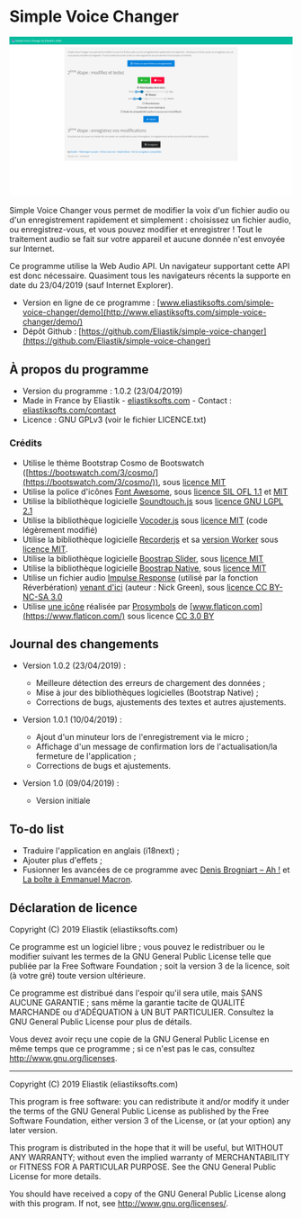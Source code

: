 ﻿# Simple Voice Changer

<img src="https://raw.githubusercontent.com/Eliastik/simple-voice-changer/master/screenshot.png" width="640" alt="Screenshot" />

Simple Voice Changer vous permet de modifier la voix d'un fichier audio ou d'un enregistrement rapidement et simplement : choisissez un fichier audio, ou enregistrez-vous, et vous pouvez modifier et enregistrer ! Tout le traitement audio se fait sur votre appareil et aucune donnée n'est envoyée sur Internet.

Ce programme utilise la Web Audio API. Un navigateur supportant cette API est donc nécessaire. Quasiment tous les navigateurs récents la supporte en date du 23/04/2019 (sauf Internet Explorer).

* Version en ligne de ce programme : [www.eliastiksofts.com/simple-voice-changer/demo](http://www.eliastiksofts.com/simple-voice-changer/demo/)
* Dépôt Github : [https://github.com/Eliastik/simple-voice-changer](https://github.com/Eliastik/simple-voice-changer)

## À propos du programme

* Version du programme : 1.0.2 (23/04/2019)
* Made in France by Eliastik - [eliastiksofts.com](http://eliastiksofts.com) - Contact : [eliastiksofts.com/contact](http://eliastiksofts.com/contact)
* Licence : GNU GPLv3 (voir le fichier LICENCE.txt)

### Crédits

* Utilise le thème Bootstrap Cosmo de Bootswatch ([https://bootswatch.com/3/cosmo/](https://bootswatch.com/3/cosmo/)), sous [licence MIT](https://tldrlegal.com/license/mit-license)
* Utilise la police d'icônes [Font Awesome](https://fontawesome.com/v4.7.0/), sous [licence SIL OFL 1.1](https://tldrlegal.com/license/open-font-license-(ofl)-explained) et [MIT](https://tldrlegal.com/license/mit-license)
* Utilise la bibliothèque logicielle [Soundtouch.js](https://github.com/ZVK/stretcher/blob/master/soundtouch.js) sous [licence GNU LGPL 2.1](https://www.gnu.org/licenses/old-licenses/lgpl-2.1.fr.html)
* Utilise la bibliothèque logicielle [Vocoder.js](https://github.com/jergason/Vocoder) sous [licence MIT](https://github.com/jergason/Vocoder/blob/master/LICENSE.txt) (code légèrement modifié)
* Utilise la bibliothèque logicielle [Recorderjs](https://github.com/mattdiamond/Recorderjs) et sa [version Worker](https://github.com/mattdiamond/Recorderjs/blob/ac0eb8a7c2601fc4ec1cbd1b1ee49f45a6c79580/recorderWorker.js) sous [licence MIT](https://tldrlegal.com/license/mit-license).
* Utilise la bibliothèque logicielle [Boostrap Slider](https://github.com/seiyria/bootstrap-slider), sous [licence MIT](https://github.com/seiyria/bootstrap-slider/blob/master/LICENSE.md)
* Utilise la bibliothèque logicielle [Boostrap Native](https://github.com/thednp/bootstrap.native), sous [licence MIT](https://github.com/thednp/bootstrap.native/blob/master/LICENSE)
* Utilise un fichier audio [Impulse Response](https://fr.wikipedia.org/wiki/R%C3%A9ponse_impulsionnelle) (utilisé par la fonction Réverbération) [venant d'ici](http://www.openairlib.net/auralizationdb/content/abernyte-grain-silo) (auteur : Nick Green), sous [licence CC BY-NC-SA 3.0](https://creativecommons.org/licenses/by-nc-sa/3.0/)
* Utilise [une icône](https://www.flaticon.com/free-icon/microphone_204320) réalisée par [Prosymbols](https://www.flaticon.com/authors/prosymbols) de [www.flaticon.com](https://www.flaticon.com/) sous licence [CC 3.0 BY](http://creativecommons.org/licenses/by/3.0/)

## Journal des changements

* Version 1.0.2 (23/04/2019) :
    - Meilleure détection des erreurs de chargement des données ;
    - Mise à jour des bibliothèques logicielles (Bootstrap Native) ;
    - Corrections de bugs, ajustements des textes et autres ajustements.

* Version 1.0.1 (10/04/2019) :
    - Ajout d'un minuteur lors de l'enregistrement via le micro ;
    - Affichage d'un message de confirmation lors de l'actualisation/la fermeture de l'application ;
    - Corrections de bugs et ajustements.

* Version 1.0 (09/04/2019) :
    - Version initiale

## To-do list

* Traduire l'application en anglais (i18next) ;
* Ajouter plus d'effets ;
* Fusionner les avancées de ce programme avec [Denis Brogniart – Ah !](https://github.com/Eliastik/ah) et [La boîte à Emmanuel Macron](https://www.eliastiksofts.com/memes/macron).

## Déclaration de licence

Copyright (C) 2019 Eliastik (eliastiksofts.com)

Ce programme est un logiciel libre ; vous pouvez le redistribuer ou le modifier suivant les termes de la GNU General Public License telle que publiée par la Free Software Foundation ; soit la version 3 de la licence, soit (à votre gré) toute version ultérieure.

Ce programme est distribué dans l'espoir qu'il sera utile, mais SANS AUCUNE GARANTIE ; sans même la garantie tacite de QUALITÉ MARCHANDE ou d'ADÉQUATION à UN BUT PARTICULIER. Consultez la GNU General Public License pour plus de détails.

Vous devez avoir reçu une copie de la GNU General Public License en même temps que ce programme ; si ce n'est pas le cas, consultez http://www.gnu.org/licenses.

----

Copyright (C) 2019 Eliastik (eliastiksofts.com)

This program is free software: you can redistribute it and/or modify it under the terms of the GNU General Public License as published by the Free Software Foundation, either version 3 of the License, or (at your option) any later version.

This program is distributed in the hope that it will be useful, but WITHOUT ANY WARRANTY; without even the implied warranty of MERCHANTABILITY or FITNESS FOR A PARTICULAR PURPOSE. See the GNU General Public License for more details.

You should have received a copy of the GNU General Public License along with this program. If not, see http://www.gnu.org/licenses/.
